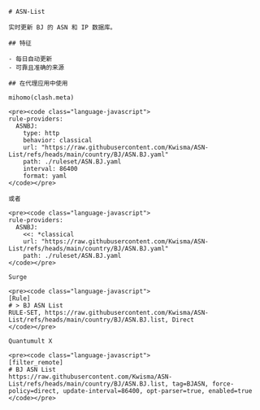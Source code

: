 
    # ASN-List
    
    实时更新 BJ 的 ASN 和 IP 数据库。
    
    ## 特征
    
    - 每日自动更新
    - 可靠且准确的来源
    
    ## 在代理应用中使用
    
    mihomo(clash.meta)
   
    <pre><code class="language-javascript">
    rule-providers:
      ASNBJ:
        type: http
        behavior: classical
        url: "https://raw.githubusercontent.com/Kwisma/ASN-List/refs/heads/main/country/BJ/ASN.BJ.yaml"
        path: ./ruleset/ASN.BJ.yaml
        interval: 86400
        format: yaml
    </code></pre>

    或者

    <pre><code class="language-javascript">
    rule-providers:
      ASNBJ:
        <<: *classical
        url: "https://raw.githubusercontent.com/Kwisma/ASN-List/refs/heads/main/country/BJ/ASN.BJ.yaml"
        path: ./ruleset/ASN.BJ.yaml
    </code></pre>
    
    Surge
    
    <pre><code class="language-javascript">
    [Rule]
    # > BJ ASN List
    RULE-SET, https://raw.githubusercontent.com/Kwisma/ASN-List/refs/heads/main/country/BJ/ASN.BJ.list, Direct
    </code></pre>
    
    Quantumult X
    
    <pre><code class="language-javascript">
    [filter_remote]
    # BJ ASN List
    https://raw.githubusercontent.com/Kwisma/ASN-List/refs/heads/main/country/BJ/ASN.BJ.list, tag=BJASN, force-policy=direct, update-interval=86400, opt-parser=true, enabled=true
    </code></pre>
    
